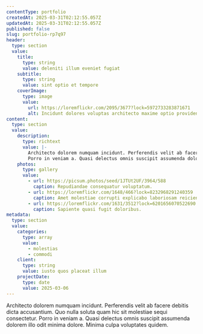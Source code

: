 ```yaml
---
contentType: portfolio
createdAt: 2025-03-31T02:12:55.057Z
updatedAt: 2025-03-31T02:12:55.057Z
published: false
slug: portfolio-rp7q97
header:
  type: section
  value:
    title:
      type: string
      value: deleniti illum eveniet fugiat
    subtitle:
      type: string
      value: sint optio et tempore
    coverImage:
      type: image
      value:
        url: https://loremflickr.com/2095/3677?lock=5972733283871671
        alt: Incidunt dolores voluptas architecto maxime optio provident corrupti corporis.
content:
  type: section
  value:
    description:
      type: richtext
      value: |-
        Architecto dolorem numquam incidunt. Perferendis velit ab facere debitis dicta accusantium. Quo nulla soluta quam hic sit molestiae sequi consectetur.
        Porro in veniam a. Quasi delectus omnis suscipit assumenda dolorem illo odit minima dolore. Minima culpa voluptates quidem.
    photos:
      type: gallery
      value:
        - url: https://picsum.photos/seed/1JTUt2UF/3964/588
          caption: Repudiandae consequatur voluptatum.
        - url: https://loremflickr.com/1648/466?lock=8232968291240359
          caption: Amet molestiae corrupti explicabo laboriosam reiciendis ipsa eveniet ipsum.
        - url: https://loremflickr.com/1631/3512?lock=6201656070522690
          caption: Sapiente quasi fugit doloribus.
metadata:
  type: section
  value:
    categories:
      type: array
      value:
        - molestias
        - commodi
    client:
      type: string
      value: iusto quos placeat illum
    projectDate:
      type: date
      value: 2025-03-06
---
```


Architecto dolorem numquam incidunt. Perferendis velit ab facere debitis dicta accusantium. Quo nulla soluta quam hic sit molestiae sequi consectetur.
Porro in veniam a. Quasi delectus omnis suscipit assumenda dolorem illo odit minima dolore. Minima culpa voluptates quidem.